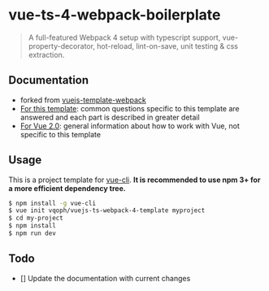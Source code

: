 # vue-ts-4-webpack-boilerplate

> A full-featured Webpack 4 setup with typescript support, vue-property-decorator, hot-reload, lint-on-save, unit testing & css extraction.

## Documentation

- forked from [vuejs-template-webpack](http://vuejs-templates.github.io/webpack)
- [For this template](): common questions specific to this template are answered and each part is described in greater detail
- [For Vue 2.0](http://vuejs.org/guide/): general information about how to work with Vue, not specific to this template

## Usage

This is a project template for [vue-cli](https://github.com/vuejs/vue-cli). **It is recommended to use npm 3+ for a more efficient dependency tree.**

``` bash
$ npm install -g vue-cli
$ vue init vqoph/vuejs-ts-webpack-4-template myproject
$ cd my-project
$ npm install
$ npm run dev
```

## Todo 
- [] Update the documentation with current changes